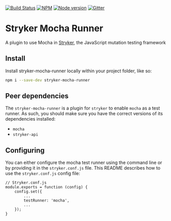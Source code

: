 [![Build Status](https://travis-ci.org/stryker-mutator/stryker.svg?branch=master)](https://travis-ci.org/stryker-mutator/stryker)
[![NPM](https://img.shields.io/npm/dm/stryker-mocha-runner.svg)](https://www.npmjs.com/package/stryker-mocha-runner)
[![Node version](https://img.shields.io/node/v/stryker-mocha-runner.svg)](https://img.shields.io/node/v/stryker-mocha-runner.svg)
[![Gitter](https://badges.gitter.im/stryker-mutator/stryker.svg)](https://gitter.im/stryker-mutator/stryker?utm_source=badge&utm_medium=badge&utm_campaign=pr-badge)
# Stryker Mocha Runner
A plugin to use Mocha in [Stryker](https://stryker-mutator.github.io), the JavaScript mutation testing framework

## Install

Install stryker-mocha-runner locally within your project folder, like so:

```bash
npm i --save-dev stryker-mocha-runner
```

## Peer dependencies

The `stryker-mocha-runner` is a plugin for `stryker` to enable `mocha` as a test runner. 
As such, you should make sure you have the correct versions of its dependencies installed:

* `mocha`
* `stryker-api`

## Configuring

You can either configure the mocha test runner using the command line or by providing it in the `stryker.conf.js` file.
This README describes how to use the `stryker.conf.js` config file:
```
// Stryker.conf.js
module.exports = function (config) {
    config.set({
        ...
        testRunner: 'mocha',
        ...
    });
}
```
